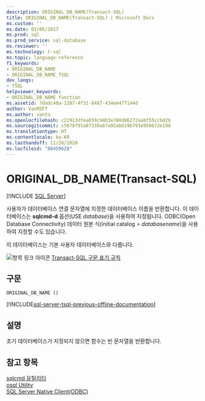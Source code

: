 ```yaml
---
description: ORIGINAL_DB_NAME(Transact-SQL)
title: ORIGINAL_DB_NAME(Transact-SQL) | Microsoft Docs
ms.custom: ''
ms.date: 03/06/2017
ms.prod: sql
ms.prod_service: sql-database
ms.reviewer: ''
ms.technology: t-sql
ms.topic: language-reference
f1_keywords:
- ORIGINAL_DB_NAME
- ORIGINAL_DB_NAME_TSQL
dev_langs:
- TSQL
helpviewer_keywords:
- ORIGINAL_DB_NAME function
ms.assetid: 7dadc40a-1287-4f31-8487-434ee477144d
author: VanMSFT
ms.author: vanto
ms.openlocfilehash: c22913dfea659c94b3e780d86272aabf55ccbd2b
ms.sourcegitcommit: c5078791a07330a87a92abb19b791e950672e198
ms.translationtype: HT
ms.contentlocale: ko-KR
ms.lasthandoff: 11/26/2020
ms.locfileid: "88459628"
---
```

# <a name="original_db_name-transact-sql"></a>ORIGINAL_DB_NAME(Transact-SQL)
[!INCLUDE [SQL Server](../../includes/applies-to-version/sqlserver.md)]

  사용자가 데이터베이스 연결 문자열에 지정한 데이터베이스 이름을 반환합니다. 이 데이터베이스는 **sqlcmd-d** 옵션(USE *database*)을 사용하여 지정됩니다. ODBC(Open Database Connectivity) 데이터 원본 식(initial catalog = *databasename*)을 사용하여 지정할 수도 있습니다.  
  
 이 데이터베이스는 기본 사용자 데이터베이스와 다릅니다.  
  
 ![항목 링크 아이콘](../../database-engine/configure-windows/media/topic-link.gif "항목 링크 아이콘") [Transact-SQL 구문 표기 규칙](../../t-sql/language-elements/transact-sql-syntax-conventions-transact-sql.md)  
  
## <a name="syntax"></a>구문  
  
```syntaxsql
ORIGINAL_DB_NAME ()  
```

[!INCLUDE[sql-server-tsql-previous-offline-documentation](../../includes/sql-server-tsql-previous-offline-documentation.md)]

## <a name="remarks"></a>설명  
 초기 데이터베이스가 지정되지 않으면 함수는 빈 문자열을 반환합니다.  
  
## <a name="see-also"></a>참고 항목  
 [sqlcmd 유틸리티](../../tools/sqlcmd-utility.md)   
 [osql Utility](../../tools/osql-utility.md)   
 [SQL Server Native Client(ODBC)](../../relational-databases/native-client/odbc/sql-server-native-client-odbc.md)  
  
  
